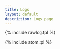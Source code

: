 ```yaml
---
title: Logs
layout: default
description: Logs page
---
```


{% include rawlog.tpl %}

{% include atom.tpl %}
